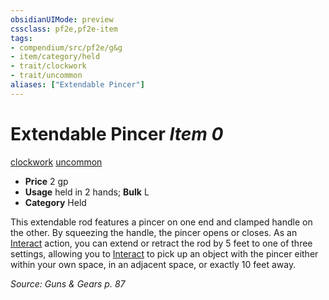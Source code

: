 ```yaml
---
obsidianUIMode: preview
cssclass: pf2e,pf2e-item
tags:
- compendium/src/pf2e/g&g
- item/category/held
- trait/clockwork
- trait/uncommon
aliases: ["Extendable Pincer"]
---
```

# Extendable Pincer *Item 0*  
[clockwork](../../../Rules/traits/clockwork-g-g.md)  [uncommon](../../../Rules/traits/uncommon.md)  

- **Price** 2 gp
- **Usage** held in 2 hands; **Bulk** L
- **Category** Held

This extendable rod features a pincer on one end and clamped handle on the other. By squeezing the handle, the pincer opens or closes. As an [Interact](../../../Rules/actions/interact.md) action, you can extend or retract the rod by 5 feet to one of three settings, allowing you to [Interact](../../../Rules/actions/interact.md) to pick up an object with the pincer either within your own space, in an adjacent space, or exactly 10 feet away.

*Source: Guns & Gears p. 87*